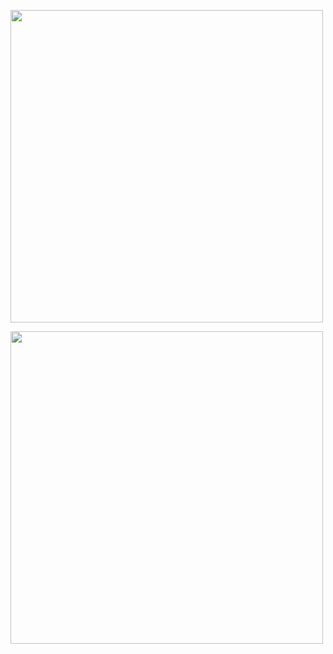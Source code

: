
<img src="./gigagan-sample.png" width="500px"></img>

<img src="./gigagan-architecture.png" width="500px"></img>

